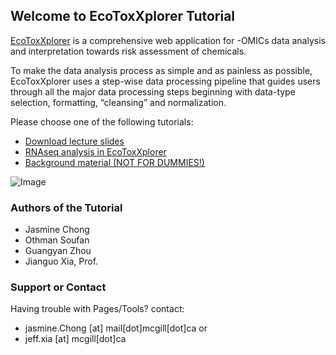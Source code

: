 ## Welcome to EcoToxXplorer Tutorial

[EcoToxXplorer](http://www.ecotoxxplorer.ca) is a comprehensive web application for -OMICs data analysis and interpretation towards risk assessment of chemicals. 

To make the data analysis process as simple and as painless as possible, EcoToxXplorer uses a step-wise data processing pipeline that guides users through all the major data processing steps beginning with data-type selection, formatting, “cleansing” and normalization. 

Please choose one of the following tutorials:

- [Download lecture slides](RNAseq_Saskatoon.pdf)
- [RNAseq analysis in EcoToxXplorer](rnaseq.md)
- [Background material (NOT FOR DUMMIES!)](background.md)


![Image](RNAseq_main.png)

### Authors of the Tutorial

- Jasmine Chong
- Othman Soufan
- Guangyan Zhou
- Jianguo Xia, Prof.

### Support or Contact

Having trouble with Pages/Tools? contact:
- jasmine.Chong [at] mail[dot]mcgill[dot]ca or 
- jeff.xia [at] mcgill[dot]ca
